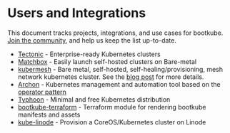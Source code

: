 # Users and Integrations

This document tracks projects, integrations, and use cases for bootkube. [Join the community](../README.md), and help us keep the list up-to-date.

* [Tectonic](https://coreos.com/tectonic) - Enterprise-ready Kubernetes clusters
* [Matchbox](https://coreos.com/matchbox/docs/latest/) - Easily launch self-hosted clusters on Bare-metal
* [kubermesh](https://github.com/kubermesh/kubermesh) - Bare metal, self-hosted, self-healing/provisioning, mesh network kubernetes cluster. See the [blog post](http://ocadotechnology.com/blog/creating-a-distributed-data-centre-architecture-using-kubernetes-and-containers/) for more details.
* [Archon](https://github.com/kubeup/archon) - Kubernetes management and automation tool based on the [operator pattern](https://coreos.com/blog/introducing-operators.html)
* [Typhoon](https://github.com/poseidon/typhoon) - Minimal and free Kubernetes distribution
* [bootkube-terraform](https://github.com/poseidon/bootkube-terraform) - Terraform module for rendering bootkube manifests and assets
* [kube-linode](https://github.com/kahkhang/kube-linode) - Provision a CoreOS/Kubernetes cluster on Linode

